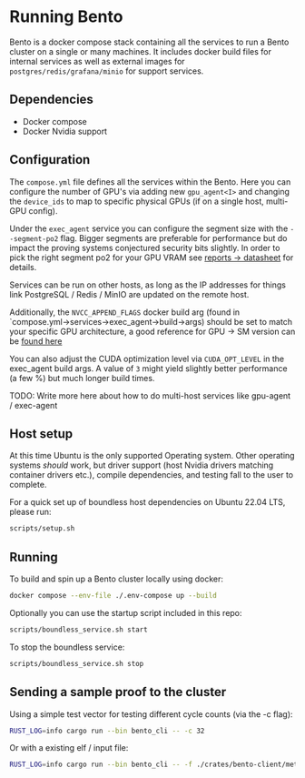 # Running Bento

Bento is a docker compose stack containing all the services to run a Bento cluster on a single or many machines.
It includes docker build files for internal services as well as external images for `postgres/redis/grafana/minio` for support services.

## Dependencies

- Docker compose
- Docker Nvidia support

## Configuration

The `compose.yml` file defines all the services within the Bento. Here you can configure the number of GPU's via adding new `gpu_agent<I>` and changing the `device_ids` to map to specific physical GPUs (if on a single host, multi-GPU config).

Under the `exec_agent` service you can configure the segment size with the `--segment-po2` flag. Bigger segments are preferable for performance but do impact the proving systems conjectured security bits slightly. In order to pick the right segment po2 for your GPU VRAM see [reports -> datasheet](https://reports.risczero.com/) for details.

Services can be run on other hosts, as long as the IP addresses for things link PostgreSQL / Redis / MinIO are updated on the remote host.

Additionally, the `NVCC_APPEND_FLAGS` docker build arg (found in `compose.yml->services->exec_agent->build->args) should be set to match your specific GPU architecture, a good reference for GPU -> SM version can be [found here](https://arnon.dk/matching-sm-architectures-arch-and-gencode-for-various-nvidia-cards/)

You can also adjust the CUDA optimization level via `CUDA_OPT_LEVEL` in the exec_agent build args. A value of `3` might yield slightly better performance (a few %) but much longer build times.

<div class="warning">

TODO: Write more here about how to do multi-host services like gpu-agent / exec-agent

</div>

## Host setup

At this time Ubuntu is the only supported Operating system. Other operating systems _should_ work, but driver support (host Nvidia drivers matching container drivers etc.), compile dependencies, and testing fall to the user to complete.

For a quick set up of boundless host dependencies on Ubuntu 22.04 LTS, please run:

```sh
scripts/setup.sh
```

## Running

To build and spin up a Bento cluster locally using docker:

```sh
docker compose --env-file ./.env-compose up --build
```

Optionally you can use the startup script included in this repo:

```sh
scripts/boundless_service.sh start
```

To stop the boundless service:

```sh
scripts/boundless_service.sh stop
```

## Sending a sample proof to the cluster

Using a simple test vector for testing different cycle counts (via the -c flag):

```sh
RUST_LOG=info cargo run --bin bento_cli -- -c 32
```

Or with a existing elf / input file:

```sh
RUST_LOG=info cargo run --bin bento_cli -- -f ./crates/bento-client/method_name -i /tmp/input.bin
```
